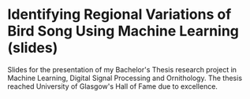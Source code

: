 # Identifying Regional Variations of Bird Song Using Machine Learning (slides)

Slides for the presentation of my Bachelor's Thesis research project in Machine Learning, Digital Signal Processing and Ornithology.
The thesis reached University of Glasgow's Hall of Fame due to excellence.

